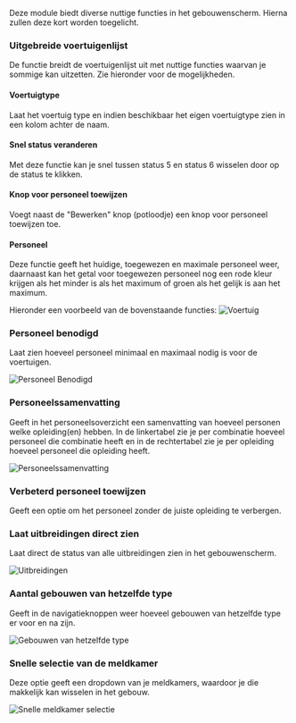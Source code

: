 Deze module biedt diverse nuttige functies in het gebouwenscherm.  Hierna zullen deze kort worden toegelicht.

### Uitgebreide voertuigenlijst
De functie breidt de voertuigenlijst uit met nuttige functies waarvan je sommige kan uitzetten. Zie hieronder voor de mogelijkheden.

#### Voertuigtype
Laat het voertuig type en indien beschikbaar het eigen voertuigtype zien in een kolom achter de naam.

#### Snel status veranderen
Met deze functie kan je snel tussen status 5 en status 6 wisselen door op de status te klikken. 

#### Knop voor personeel toewijzen
Voegt naast de "Bewerken" knop (potloodje) een knop voor personeel toewijzen toe. 

#### Personeel
Deze functie geeft het huidige, toegewezen en maximale personeel weer, daarnaast kan het getal voor toegewezen personeel nog een rode kleur krijgen als het minder is als het maximum of groen als het gelijk is aan het maximum. 

Hieronder een voorbeeld van de bovenstaande functies:
![Voertuig](/v4/docs/assets/extendedBuilding/img/nl_NL/vehicle.png)

### Personeel benodigd
Laat zien hoeveel personeel minimaal en maximaal nodig is voor de voertuigen. 

![Personeel Benodigd](/v4/docs/assets/extendedBuilding/img/nl_NL/PersonalNeeded.png)

### Personeelssamenvatting
Geeft in het personeelsoverzicht een samenvatting van hoeveel personen welke opleiding(en) hebben. 
In de linkertabel zie je per combinatie hoeveel personeel die combinatie heeft en in de rechtertabel zie je per opleiding hoeveel personeel die opleiding heeft. 

![Personeelssamenvatting](/v4/docs/assets/extendedBuilding/img/nl_NL/schoolingSummary.png)

### Verbeterd personeel toewijzen
Geeft een optie om het personeel zonder de juiste opleiding te verbergen. 

### Laat uitbreidingen direct zien
Laat direct de status van alle uitbreidingen zien in het gebouwenscherm.

![Uitbreidingen](/v4/docs/assets/extendedBuilding/img/nl_NL/expensions.png)

### Aantal gebouwen van hetzelfde type
Geeft in de navigatieknoppen weer hoeveel gebouwen van hetzelfde type er voor en na zijn.

![Gebouwen van hetzelfde type](/v4/docs/assets/extendedBuilding/img/nl_NL/buildingsLeftRight.png)

### Snelle selectie van de meldkamer
Deze optie geeft een dropdown van je meldkamers, waardoor je die makkelijk kan wisselen in het gebouw. 

![Snelle meldkamer selectie](/v4/docs/assets/extendedBuilding/img/nl_NL/fastDispatchChooser.png)

